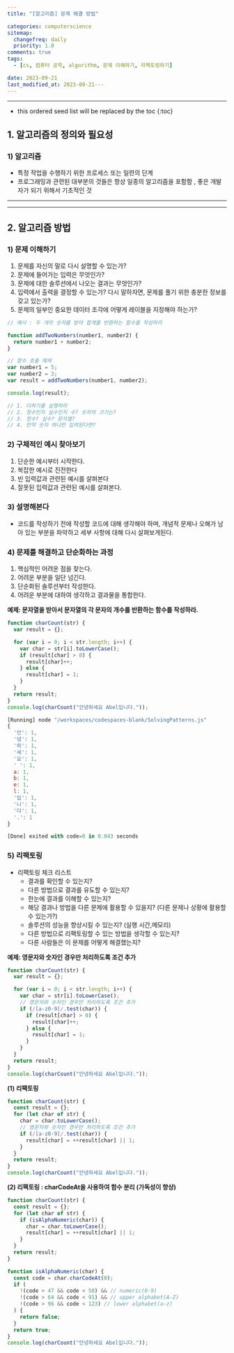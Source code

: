 ```yaml
---
title: "[알고리즘] 문제 해결 방법"

categories: computerscience
sitemap:
  changefreq: daily
  priority: 1.0
comments: true
tags:
  - [cs, 컴퓨터 공학, algorithm, 문제 이해하기, 리팩토링하기]

date: 2023-09-21
last_modified_at: 2023-09-21---
---
```


---

<!-- prettier-ignore -->
* this ordered seed list will be replaced by the toc 
{:toc}

## 1. **알고리즘의 정의와 필요성**

### 1) 알고리즘

- 특정 작업을 수행하기 위한 프로세스 또는 일련의 단계
- 프로그래밍과 관련된 대부분의 것들은 항상 일종의 알고리즘을 포함함 , 좋은 개발자가 되기 위해서 기초적인 것

---

---

## 2. **알고리즘 방법**

### 1) **문제 이해하기**

1. 문제를 자신의 말로 다시 설명할 수 있는가?
2. 문제에 들어가는 입력은 무엇인가?
3. 문제에 대한 솔루션에서 나오는 결과는 무엇인가?
4. 입력에서 출력을 결정할 수 있는가? 다시 말하자면, 문제를 풀기 위한 충분한 정보를 갖고 있는가?
5. 문제의 일부인 중요한 데이터 조각에 어떻게 레이블을 지정해야 하는가?

```jsx
// 예시 : 두 개의 숫자를 받아 합계를 반환하는 함수를 작성하라

function addTwoNumbers(number1, number2) {
  return number1 + number2;
}

// 함수 호출 예제
var number1 = 5;
var number2 = 3;
var result = addTwoNumbers(number1, number2);

console.log(result);

// 1. 더하기를 실행하라
// 2. 정수인지 실수인지 수? 숫자의 크기는?
// 3. 정수? 실수? 문자열?
// 4. 만약 숫자 하나만 입력된다면?
```

### 2) **구체적인 예시 찾아보기**

1. 단순한 예시부터 시작한다.
2. 복잡한 예시로 진전한다
3. 빈 입력값과 관련된 예시를 살펴본다
4. 잘못된 입력값과 관련된 예시를 살펴본다.

### 3) 설명해본다

- 코드를 작성하기 전에 작성할 코드에 대해 생각해야 하며, 개념적 문제나 오해가 남아 있는 부분을 파악하고 세부 사항에 대해 다시 살펴보게된다.

### 4) **문제를 해결하고 단순화하는 과정**

1. 핵심적인 어려운 점을 찾는다.
2. 어려운 부분을 일단 넘긴다.
3. 단순화된 솔루션부터 작성한다.
4. 어려운 부분에 대하여 생각하고 결과물을 통합한다.

**예제: 문자열을 받아서 문자열의 각 문자의 개수를 반환하는 함수를 작성하라.**

```jsx
function charCount(str) {
  var result = {};

  for (var i = 0; i < str.length; i++) {
    var char = str[i].toLowerCase();
    if (result[char] > 0) {
      result[char]++;
    } else {
      result[char] = 1;
    }
  }
  return result;
}
console.log(charCount("안녕하세요 Abel입니다."));

[Running] node "/workspaces/codespaces-blank/SolvingPatterns.js"
{
  '안': 1,
  '녕': 1,
  '하': 1,
  '세': 1,
  '요': 1,
  ' ': 1,
  a: 1,
  b: 1,
  e: 1,
  l: 1,
  '입': 1,
  '니': 1,
  '다': 1,
  '.': 1
}

[Done] exited with code=0 in 0.043 seconds
```

### 5) **리팩토링**

- 리팩토링 체크 리스트
  - 결과를 확인할 수 있는지?
  - 다른 방법으로 결과를 유도할 수 있는지?
  - 한눈에 결과를 이해할 수 있는지?
  - 해당 결과나 방법을 다른 문제에 활용할 수 있을지? (다른 문제나 상황에 활용할 수 있는가?)
  - 솔루션의 성능을 향상시킬 수 있는지? (실행 시간,메모리)
  - 다른 방법으로 리팩토링할 수 있는 방법을 생각할 수 있는지?
  - 다른 사람들은 이 문제를 어떻게 해결했는지?

**예제: 영문자와 숫자인 경우만 처리하도록 조건 추가**

```jsx
function charCount(str) {
  var result = {};

  for (var i = 0; i < str.length; i++) {
    var char = str[i].toLowerCase();
    // 영문자와 숫자인 경우만 처리하도록 조건 추가
    if (/[a-z0-9]/.test(char)) {
      if (result[char] > 0) {
        result[char]++;
      } else {
        result[char] = 1;
      }
    }
  }
  return result;
}
console.log(charCount("안녕하세요 Abel입니다."));
```

**(1) 리팩토링**

```jsx
function charCount(str) {
  const result = {};
  for (let char of str) {
    char = char.toLowerCase();
    // 영문자와 숫자인 경우만 처리하도록 조건 추가
    if (/[a-z0-9]/.test(char)) {
      result[char] = ++result[char] || 1;
    }
  }
  return result;
}
console.log(charCount("안녕하세요 Abel입니다."));
```

**(2) 리팩토링 : charCodeAt을 사용하여 함수 분리 (가독성이 향샹)**

```jsx
function charCount(str) {
  const result = {};
  for (let char of str) {
    if (isAlphaNumeric(char)) {
      char = char.toLowerCase();
      result[char] = ++result[char] || 1;
    }
  }
  return result;
}

function isAlphaNumeric(char) {
  const code = char.charCodeAt(0);
  if (
    !(code > 47 && code < 58) && // numeric(0-9)
    !(code > 64 && code < 91) && // upper alphabet(A-Z)
    !(code > 96 && code < 123) // lower alphabet(a-z)
  ) {
    return false;
  }
  return true;
}
console.log(charCount("안녕하세요 Abel입니다."));
```
